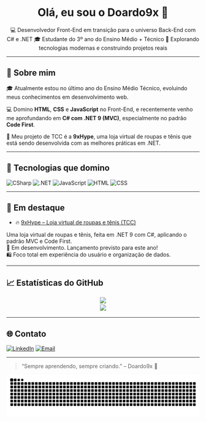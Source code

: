 <h1 align="center">Olá, eu sou o Doardo9x 👋</h1>

<p align="center">
  💻 Desenvolvedor Front-End em transição para o universo Back-End com C# e .NET  
  🎓 Estudante do 3º ano do Ensino Médio + Técnico  
  🚀 Explorando tecnologias modernas e construindo projetos reais
</p>

---

## 🧠 Sobre mim

🎓 Atualmente estou no último ano do Ensino Médio Técnico, evoluindo meus conhecimentos em desenvolvimento web.

💻 Domino **HTML**, **CSS** e **JavaScript** no Front-End, e recentemente venho me aprofundando em **C# com .NET 9 (MVC)**, especialmente no padrão **Code First**.

🧵 Meu projeto de TCC é a **9xHype**, uma loja virtual de roupas e tênis que está sendo desenvolvida com as melhores práticas em .NET.

---

## 💼 Tecnologias que domino
![CSharp](https://img.shields.io/badge/C%23-239120?style=for-the-badge&logo=c-sharp&logoColor=white)
![.NET](https://img.shields.io/badge/.NET-512BD4?style=for-the-badge&logo=dotnet&logoColor=white)
![JavaScript](https://img.shields.io/badge/JavaScript-F7DF1E?style=for-the-badge&logo=javascript&logoColor=black)
![HTML](https://img.shields.io/badge/HTML5-E34F26?style=for-the-badge&logo=html5&logoColor=white)
![CSS](https://img.shields.io/badge/CSS3-1572B6?style=for-the-badge&logo=css3)

---

## 📌 Em destaque
- 🔥 [9xHype – Loja virtual de roupas e tênis (TCC)](https://github.com/doardo9x/9x-hype-tcc)

Uma loja virtual de roupas e tênis, feita em .NET 9 com C#, aplicando o padrão MVC e Code First.  
🔧 Em desenvolvimento. Lançamento previsto para este ano!  
🛍️ Foco total em experiência do usuário e organização de dados.

---

## 📈 Estatísticas do GitHub

<p align="center">
  <img src="https://github-readme-stats.vercel.app/api?username=Doardo9x&show_icons=true&theme=radical" />
  <br />
  <img src="https://github-readme-stats.vercel.app/api/top-langs/?username=Doardo9x&layout=compact&theme=radical" />
</p>

---

## 🌐 Contato

[![LinkedIn](https://img.shields.io/badge/-LinkedIn-0A66C2?style=for-the-badge&logo=linkedin&logoColor=white)](https://www.linkedin.com/in/eduardo-ribeiro-b65826304/)
[![Email](https://img.shields.io/badge/-Email-D14836?style=for-the-badge&logo=gmail&logoColor=white)](mailto:eduardo010304@gmail.com)

---

> “Sempre aprendendo, sempre criando.” – Doardo9x 🚀
<img src="https://raw.githubusercontent.com/BrunoOller/BrunoOller/output/snake.svg" alt="Snake animation" />
